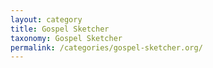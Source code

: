 ```yaml
---
layout: category
title: Gospel Sketcher
taxonomy: Gospel Sketcher
permalink: /categories/gospel-sketcher.org/
---
```


